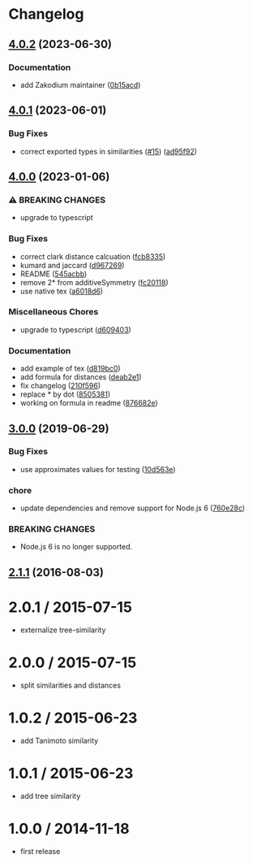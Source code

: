 # Changelog

## [4.0.2](https://github.com/mljs/distance/compare/v4.0.1...v4.0.2) (2023-06-30)


### Documentation

* add Zakodium maintainer ([0b15acd](https://github.com/mljs/distance/commit/0b15acd6476413f4111cb4852ca1bec9edaa2805))

## [4.0.1](https://github.com/mljs/distance/compare/v4.0.0...v4.0.1) (2023-06-01)


### Bug Fixes

* correct exported types in similarities ([#15](https://github.com/mljs/distance/issues/15)) ([ad95f92](https://github.com/mljs/distance/commit/ad95f92432d9fab42798a58bcd101a66aedc7dfe))

## [4.0.0](https://github.com/mljs/distance/compare/v3.0.0...v4.0.0) (2023-01-06)


### ⚠ BREAKING CHANGES

* upgrade to typescript

### Bug Fixes

* correct clark distance calcuation ([fcb8335](https://github.com/mljs/distance/commit/fcb8335690035e2151140a149f381b59adba7611))
* kumard and jaccard ([d967269](https://github.com/mljs/distance/commit/d967269707f4939e1146b77146b5ef9947e571b7))
* README ([545acbb](https://github.com/mljs/distance/commit/545acbb83facee80a54cd74b8c8ca97603fe9cb3))
* remove 2* from additiveSymmetry ([fc20118](https://github.com/mljs/distance/commit/fc2011821905f23977f3ef63f0c58caf6f488ade))
* use native tex ([a6018d6](https://github.com/mljs/distance/commit/a6018d6968840638e3824d7d66bd1906e66d419c))


### Miscellaneous Chores

* upgrade to typescript ([d609403](https://github.com/mljs/distance/commit/d60940335042809c90ad7e2c46fb214ea58d6ad5))


### Documentation

* add example of tex ([d819bc0](https://github.com/mljs/distance/commit/d819bc08bd77ffb5656dbe1aeb79955e6bbc640e))
* add formula for distances ([deab2e1](https://github.com/mljs/distance/commit/deab2e1b9da910d9be67ae2217fcffc662f9d8e8))
* fix changelog ([210f596](https://github.com/mljs/distance/commit/210f5966d16943befb077c07f8b446f9f7c32552))
* replace * by dot ([8505381](https://github.com/mljs/distance/commit/85053811e567ba0c17e5d11c778e763a7e2d1927))
* working on formula in readme ([876682e](https://github.com/mljs/distance/commit/876682ecdb5d1e41ca77289e825c49d20509cf01))

## [3.0.0](https://github.com/mljs/distance/compare/v2.1.1...v3.0.0) (2019-06-29)


### Bug Fixes

* use approximates values for testing ([10d563e](https://github.com/mljs/distance/commit/10d563e))


### chore

* update dependencies and remove support for Node.js 6 ([760e28c](https://github.com/mljs/distance/commit/760e28c))


### BREAKING CHANGES

* Node.js 6 is no longer supported.



<a name="2.1.1"></a>
## [2.1.1](https://github.com/mljs/distance/compare/v2.1.0...v2.1.1) (2016-08-03)



2.0.1 / 2015-07-15
==================

* externalize tree-similarity

2.0.0 / 2015-07-15
==================

* split similarities and distances

1.0.2 / 2015-06-23
==================

* add Tanimoto similarity


1.0.1 / 2015-06-23
==================

* add tree similarity


1.0.0 / 2014-11-18
==================

* first release

